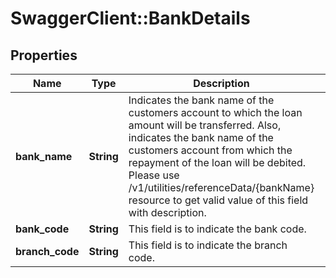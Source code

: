 # SwaggerClient::BankDetails

## Properties
Name | Type | Description | Notes
------------ | ------------- | ------------- | -------------
**bank_name** | **String** | Indicates the bank name of the customers account to which the loan amount will be transferred. Also, indicates the bank name of the customers account from which the repayment of the loan will be debited. Please use /v1/utilities/referenceData/{bankName} resource to get valid value of this field with description. | [optional] 
**bank_code** | **String** | This field is to indicate the bank code. | [optional] 
**branch_code** | **String** | This field is to indicate the branch code. | [optional] 

